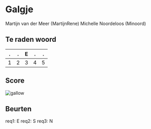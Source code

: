 # Galgje
Martijn van der Meer (MartijnRene)
Michelle Noordeloos (Minoord)

## Te raden woord

|.|.|E|.|.|
|-|-|-|-|-|
|1|2|3|4|5|

## Score
![gallow](./images/2.png)

## Beurten
req1: E
req2: S
req3: N
